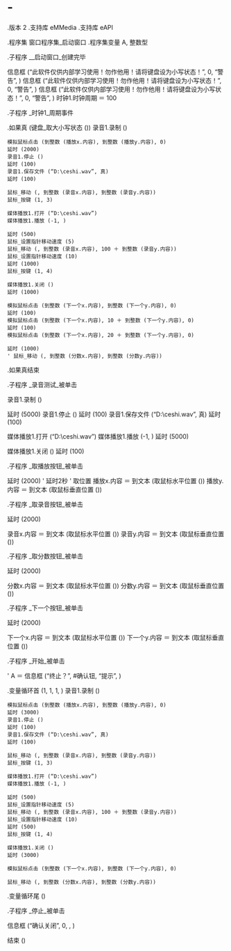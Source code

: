 # -
.版本 2
.支持库 eMMedia
.支持库 eAPI

.程序集 窗口程序集_启动窗口
.程序集变量 A, 整数型

.子程序 __启动窗口_创建完毕

信息框 (“此软件仅供内部学习使用！勿作他用！请将键盘设为小写状态！”, 0, “警告”, )
信息框 (“此软件仅供内部学习使用！勿作他用！请将键盘设为小写状态！”, 0, “警告”, )
信息框 (“此软件仅供内部学习使用！勿作他用！请将键盘设为小写状态！”, 0, “警告”, )
时钟1.时钟周期 ＝ 100

.子程序 _时钟1_周期事件

.如果真 (键盘_取大小写状态 ())
    录音1.录制 ()

    模拟鼠标点击 (到整数 (播放x.内容), 到整数 (播放y.内容), 0)
    延时 (2000)
    录音1.停止 ()
    延时 (100)
    录音1.保存文件 (“D:\ceshi.wav”, 真)
    延时 (100)

    鼠标_移动 (, 到整数 (录音x.内容), 到整数 (录音y.内容))
    鼠标_按键 (1, 3)

    媒体播放1.打开 (“D:\ceshi.wav”)
    媒体播放1.播放 (-1, )

    延时 (500)
    鼠标_设置指针移动速度 (5)
    鼠标_移动 (, 到整数 (录音x.内容), 100 ＋ 到整数 (录音y.内容))
    鼠标_设置指针移动速度 (10)
    延时 (1000)
    鼠标_按键 (1, 4)

    媒体播放1.关闭 ()
    延时 (1000)

    模拟鼠标点击 (到整数 (下一个x.内容), 到整数 (下一个y.内容), 0)
    延时 (100)
    模拟鼠标点击 (到整数 (下一个x.内容), 10 ＋ 到整数 (下一个y.内容), 0)
    延时 (100)
    模拟鼠标点击 (到整数 (下一个x.内容), 20 ＋ 到整数 (下一个y.内容), 0)

    延时 (1000)
    ' 鼠标_移动 (, 到整数 (分数x.内容), 到整数 (分数y.内容))

.如果真结束


.子程序 _录音测试_被单击


录音1.录制 ()

延时 (5000)
录音1.停止 ()
延时 (100)
录音1.保存文件 (“D:\ceshi.wav”, 真)
延时 (100)


媒体播放1.打开 (“D:\ceshi.wav”)
媒体播放1.播放 (-1, )
延时 (5000)

媒体播放1.关闭 ()
延时 (100)



.子程序 _取播放按钮_被单击

延时 (2000)  ' 延时2秒
' 取位置
播放x.内容 ＝ 到文本 (取鼠标水平位置 ())
播放y.内容 ＝ 到文本 (取鼠标垂直位置 ())


.子程序 _取录音按钮_被单击

延时 (2000)

录音x.内容 ＝ 到文本 (取鼠标水平位置 ())
录音y.内容 ＝ 到文本 (取鼠标垂直位置 ())



.子程序 _取分数按钮_被单击

延时 (2000)

分数x.内容 ＝ 到文本 (取鼠标水平位置 ())
分数y.内容 ＝ 到文本 (取鼠标垂直位置 ())



.子程序 _下一个按钮_被单击

延时 (2000)

下一个x.内容 ＝ 到文本 (取鼠标水平位置 ())
下一个y.内容 ＝ 到文本 (取鼠标垂直位置 ())


.子程序 _开始_被单击

' A ＝ 信息框 (“终止？”, #确认钮, “提示”, )

.变量循环首 (1, 1, 1, )
    录音1.录制 ()

    模拟鼠标点击 (到整数 (播放x.内容), 到整数 (播放y.内容), 0)
    延时 (3000)
    录音1.停止 ()
    延时 (100)
    录音1.保存文件 (“D:\ceshi.wav”, 真)
    延时 (100)

    鼠标_移动 (, 到整数 (录音x.内容), 到整数 (录音y.内容))
    鼠标_按键 (1, 3)

    媒体播放1.打开 (“D:\ceshi.wav”)
    媒体播放1.播放 (-1, )

    延时 (500)
    鼠标_设置指针移动速度 (5)
    鼠标_移动 (, 到整数 (录音x.内容), 100 ＋ 到整数 (录音y.内容))
    鼠标_设置指针移动速度 (10)
    延时 (500)
    鼠标_按键 (1, 4)

    媒体播放1.关闭 ()
    延时 (3000)

    模拟鼠标点击 (到整数 (下一个x.内容), 到整数 (下一个y.内容), 0)

    鼠标_移动 (, 到整数 (分数x.内容), 到整数 (分数y.内容))

.变量循环尾 ()


.子程序 _停止_被单击

信息框 (“确认关闭”, 0, , )

结束 ()

